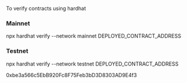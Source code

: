 To verify contracts using hardhat

### Mainnet

npx hardhat verify --network mainnet DEPLOYED_CONTRACT_ADDRESS

### Testnet

npx hardhat verify --network testnet DEPLOYED_CONTRACT_ADDRESS

0xbe3a566c5EbB920Fc8F75Feb3bD3D8303AD9E4f3
